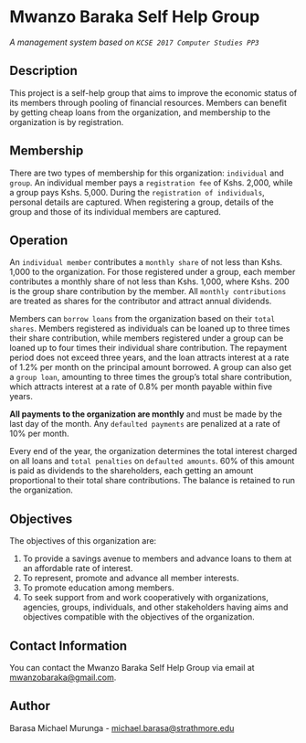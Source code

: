 
# Mwanzo Baraka Self Help Group
*A management system based on `KCSE 2017 Computer Studies PP3`*

## Description
This project is a self-help group that aims to improve the economic status of its members through pooling of financial resources. Members can benefit by getting cheap loans from the organization, and membership to the organization is by registration.

## Membership
There are two types of membership for this organization: `individual` and `group`. An individual member pays a `registration fee` of Kshs. 2,000, while a group pays Kshs. 5,000. During the `registration of individuals`, personal details are captured. When registering a group, details of the group and those of its individual members are captured.

## Operation
An `individual member` contributes a `monthly share` of not less than Kshs. 1,000 to the organization. For those registered under a group, each member contributes a monthly share of not less than Kshs. 1,000, where Kshs. 200 is the group share contribution by the member. All `monthly contributions` are treated as shares for the contributor and attract annual dividends.

Members can `borrow loans` from the organization based on their `total shares`. Members registered as individuals can be loaned up to three times their share contribution, while members registered under a group can be loaned up to four times their individual share contribution. The repayment period does not exceed three years, and the loan attracts interest at a rate of 1.2% per month on the principal amount borrowed. A group can also get a `group loan`, amounting to three times the group’s total share contribution, which attracts interest at a rate of 0.8% per month payable within five years.

__All payments to the organization are monthly__ and must be made by the last day of the month. Any `defaulted payments` are penalized at a rate of 10% per month.

Every end of the year, the organization determines the total interest charged on all loans and `total penalties` on `defaulted amounts`. 60% of this amount is paid as dividends to the shareholders, each getting an amount proportional to their total share contributions. The balance is retained to run the organization.

## Objectives
The objectives of this organization are:

1. To provide a savings avenue to members and advance loans to them at an affordable rate of interest.
2. To represent, promote and advance all member interests.
3. To promote education among members.
4. To seek support from and work cooperatively with organizations, agencies, groups, individuals, and other stakeholders having aims and objectives compatible with the objectives of the organization.

## Contact Information
You can contact the Mwanzo Baraka Self Help Group via email at mwanzobaraka@gmail.com.

## Author
Barasa Michael Murunga - michael.barasa@strathmore.edu
